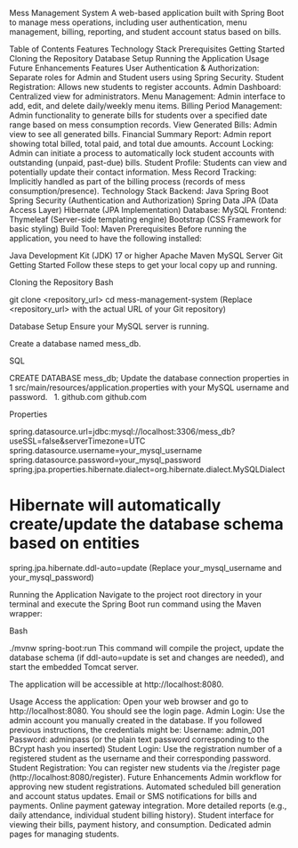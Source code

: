 Mess Management System
A web-based application built with Spring Boot to manage mess operations, including user authentication, menu management, billing, reporting, and student account status based on bills.

Table of Contents
Features
Technology Stack
Prerequisites
Getting Started
Cloning the Repository
Database Setup
Running the Application
Usage
Future Enhancements
Features
User Authentication & Authorization: Separate roles for Admin and Student users using Spring Security.
Student Registration: Allows new students to register accounts.
Admin Dashboard: Centralized view for administrators.
Menu Management: Admin interface to add, edit, and delete daily/weekly menu items.
Billing Period Management: Admin functionality to generate bills for students over a specified date range based on mess consumption records.
View Generated Bills: Admin view to see all generated bills.
Financial Summary Report: Admin report showing total billed, total paid, and total due amounts.
Account Locking: Admin can initiate a process to automatically lock student accounts with outstanding (unpaid, past-due) bills.
Student Profile: Students can view and potentially update their contact information.
Mess Record Tracking: Implicitly handled as part of the billing process (records of mess consumption/presence).
Technology Stack
Backend:
Java
Spring Boot
Spring Security (Authentication and Authorization)
Spring Data JPA (Data Access Layer)
Hibernate (JPA Implementation)
Database:
MySQL
Frontend:
Thymeleaf (Server-side templating engine)
Bootstrap (CSS Framework for basic styling)
Build Tool:
Maven
Prerequisites
Before running the application, you need to have the following installed:

Java Development Kit (JDK) 17 or higher
Apache Maven
MySQL Server
Git
Getting Started
Follow these steps to get your local copy up and running.

Cloning the Repository
Bash

git clone <repository_url>
cd mess-management-system
(Replace <repository_url> with the actual URL of your Git repository)

Database Setup
Ensure your MySQL server is running.

Create a database named mess_db.

SQL

CREATE DATABASE mess_db;
Update the database connection properties in 1  src/main/resources/application.properties with your MySQL username and password.   
1.
github.com
github.com

Properties

spring.datasource.url=jdbc:mysql://localhost:3306/mess_db?useSSL=false&serverTimezone=UTC
spring.datasource.username=your_mysql_username
spring.datasource.password=your_mysql_password
spring.jpa.properties.hibernate.dialect=org.hibernate.dialect.MySQLDialect
# Hibernate will automatically create/update the database schema based on entities
spring.jpa.hibernate.ddl-auto=update
(Replace your_mysql_username and your_mysql_password)

Running the Application
Navigate to the project root directory in your terminal and execute the Spring Boot run command using the Maven wrapper:

Bash

./mvnw spring-boot:run
This command will compile the project, update the database schema (if ddl-auto=update is set and changes are needed), and start the embedded Tomcat server.

The application will be accessible at http://localhost:8080.

Usage
Access the application: Open your web browser and go to http://localhost:8080. You should see the login page.
Admin Login: Use the admin account you manually created in the database. If you followed previous instructions, the credentials might be:
Username: admin_001
Password: adminpass (or the plain text password corresponding to the BCrypt hash you inserted)
Student Login: Use the registration number of a registered student as the username and their corresponding password.
Student Registration: You can register new students via the /register page (http://localhost:8080/register).
Future Enhancements
Admin workflow for approving new student registrations.
Automated scheduled bill generation and account status updates.
Email or SMS notifications for bills and payments.
Online payment gateway integration.
More detailed reports (e.g., daily attendance, individual student billing history).
Student interface for viewing their bills, payment history, and consumption.
Dedicated admin pages for managing students.
